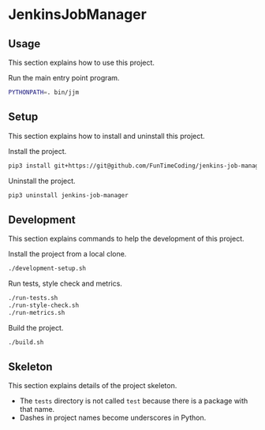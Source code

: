 # JenkinsJobManager

## Usage

This section explains how to use this project.

Run the main entry point program.

```sh
PYTHONPATH=. bin/jjm
```


## Setup

This section explains how to install and uninstall this project.

Install the project.

```sh
pip3 install git+https://git@github.com/FunTimeCoding/jenkins-job-manager.git#egg=jenkins-job-manager
```

Uninstall the project.

```sh
pip3 uninstall jenkins-job-manager
```


## Development

This section explains commands to help the development of this project.

Install the project from a local clone.

```sh
./development-setup.sh
```

Run tests, style check and metrics.

```sh
./run-tests.sh
./run-style-check.sh
./run-metrics.sh
```

Build the project.

```sh
./build.sh
```


## Skeleton

This section explains details of the project skeleton.

- The `tests` directory is not called `test` because there is a package with that name.
- Dashes in project names become underscores in Python.
